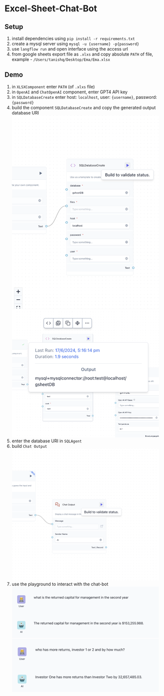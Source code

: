 # Excel-Sheet-Chat-Bot

## Setup

1. install dependencies using ```pip install -r requirements.txt```
2. create a mysql server using ```mysql -u {username} -p{password}```
3. use ```langflow run``` and open interface using the access url
4. from google sheets export file as ```.xlxs``` and copy absolute ```PATH``` of file, example - ```/Users/tanishq/Desktop/Ema/Ema.xlsx```

## Demo 

1. in ```XLSXComponent``` enter ```PATH``` (of ```.xlxs``` file)
2. in ```OpenAI``` and ```ChatOpenAI``` component, enter GPT4 API key
3. in ```SQLDatabaseCreate``` enter host: ```localhost```, user: ```{username}```, password: ```{password}```
4. build the component ```SQLDatabaseCreate``` and copy the generated output database URI
![alt text](1.png)
![alt text](2.png)
6. enter the database URI in ```SQLAgent```
7. build ```Chat Output```
![alt text](3.png)
8. use the playground to interact with the chat-bot
![alt text](4.png)
![alt text](5.png)
